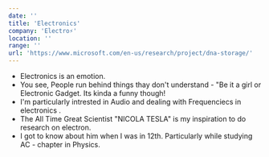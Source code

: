 ```yaml
---
date: ''
title: 'Electronics'
company: 'Electro⚡'
location: ''
range: ''
url: 'https://www.microsoft.com/en-us/research/project/dna-storage/'
---
```


- Electronics is an emotion.
- You see, People run behind things thay don't understand - "Be it a girl or Electronic Gadget. Its kinda a funny though! 
- I'm particularly intrested in Audio and dealing with Frequenciecs in electronics .
-  The All Time Great Scientist "NICOLA TESLA" is my inspiration to do research on electron.  
- I got to know about him when I was in 12th. Particularly while studying AC - chapter in Physics.



